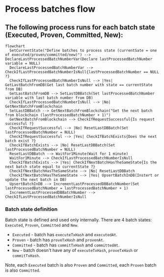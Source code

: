 # Process batches flow

## The following process runs for each batch state (Executed, Proven, Committed, New):

```mermaid
flowchart
  SetCurrentState("Define batches to process state (currentSate = one of executed/proven/committed/new)") --> DeclareLastProcessedBatchNumberVar(Declare lastProcessedBatchNumber variable = NULL)
  DeclareLastProcessedBatchNumberVar --> CheckIfLastProcessedBatchNumberIsNull{lastProcessedBatchNumber == NULL ?}
  CheckIfLastProcessedBatchNumberIsNull --> |Yes| GetLastBatchFromDB(Get last batch number with state == currentState from DB)
  GetLastBatchFromDB --> SetLastDBBatch(Set lastProcessedBatchNumber variable with last batch number from DB)
  CheckIfLastProcessedBatchNumberIsNull --> |No| GetNextBatchFromBlockchain
  SetLastDBBatch --> GetNextBatchFromBlockchain("Get the next batch from blockchain (lastProcessedBatchNumber + 1)")
  GetNextBatchFromBlockchain --> CheckIfRequestSuccessful{Is request successful ?}
  CheckIfRequestSuccessful --> |No| ResetLastDBBatch(Set lastProcessedBatchNumber = NULL)
  CheckIfRequestSuccessful --> |Yes| CheckIfBatchExists{Does the next batch exist ?}
  CheckIfBatchExists --> |No| ResetLastDBBatch(Set lastProcessedBatchNumber = NULL)
  ResetLastDBBatch --> WaitFor1Minute(Wait for 1 minute)
  WaitFor1Minute --> CheckIfLastProcessedBatchNumberIsNull
  CheckIfBatchExists --> |Yes| CheckIfNextBatchHasTheSameState{Is the next batch state equal to currentState ?}
  CheckIfNextBatchHasTheSameState --> |No| ResetLastDBBatch
  CheckIfNextBatchHasTheSameState --> |Yes| UpsertBatchInDB(Instert or update the next batch in DB)
  UpsertBatchInDB --> IncrementLastProcessedDBBatchNumber(Set lastProcessedBatchNumber = lastProcessedBatchNumber + 1)
  IncrementLastProcessedDBBatchNumber --> CheckIfLastProcessedBatchNumberIsNull
```

### Batch state definition
Batch state is defined and used only internally. There are 4 batch states: `Executed`, `Proven`, `Committed` and `New`.
- `Executed` - batch has `executeTxHash` and `executedAt`.
- `Proven` - batch has `proveTxHash` and `provenAt`.
- `Committed` - batch has `commitTxHash` and `committedAt`.
- `New` - batch doesn't have any of `executeTxHash`, `proveTxHash` or `commitTxHash`.

Note, each `Executed` batch is also `Proven` and `Committed`, each `Proven` batch is also `Committed`.
